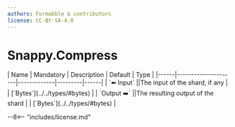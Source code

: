 ```yaml
---
authors: Formabble & contributors
license: CC-BY-SA-4.0
---
```



# Snappy.Compress

<div class="sh-parameters" markdown="1">
| Name | Mandatory | Description | Default | Type |
|------|---------------------|-------------|---------|------|
| `⬅️ Input` ||The input of the shard, if any | | [`Bytes`](../../types/#bytes) |
| `Output ➡️` ||The resulting output of the shard | | [`Bytes`](../../types/#bytes) |

</div>



--8<-- "includes/license.md"

